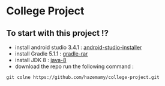# College Project


## To start with this project !?
- install android studio 3.4.1 : [android-studio-installer](https://redirector.gvt1.com/edgedl/android/studio/install/3.4.1.0/android-studio-ide-183.5522156-windows.exe)
- install Gradle 5.1.1 : [gradle-rar](https://gradle.org/next-steps/?version=5.1.1&format=bin)
- install JDK 8 : [java-8](https://www.oracle.com/java/technologies/javase/javase8u211-later-archive-downloads.html)
- download the repo run the following command :  
```
git colne https://github.com/hazemamy/college-project.git
``` 

